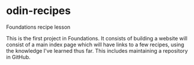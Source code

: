 # odin-recipes
Foundations recipe lesson

This is the first project in Foundations. It consists of building a website will consist of a main index page which will have links to a few recipes, using the knowledge I've learned thus far. This includes maintaining a repository in GitHub. 
